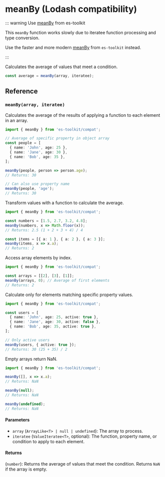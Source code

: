 # meanBy (Lodash compatibility)

::: warning Use [meanBy](../../math/meanBy.md) from es-toolkit

This `meanBy` function works slowly due to iteratee function processing and type conversion.

Use the faster and more modern [meanBy](../../math/meanBy.md) from `es-toolkit` instead.

:::

Calculates the average of values that meet a condition.

```typescript
const average = meanBy(array, iteratee);
```

## Reference

### `meanBy(array, iteratee)`

Calculates the average of the results of applying a function to each element in an array.

```typescript
import { meanBy } from 'es-toolkit/compat';

// Average of specific property in object array
const people = [
  { name: 'John', age: 25 },
  { name: 'Jane', age: 30 },
  { name: 'Bob', age: 35 },
];

meanBy(people, person => person.age);
// Returns: 30

// Can also use property name
meanBy(people, 'age');
// Returns: 30
```

Transform values with a function to calculate the average.

```typescript
import { meanBy } from 'es-toolkit/compat';

const numbers = [1.5, 2.7, 3.2, 4.8];
meanBy(numbers, x => Math.floor(x));
// Returns: 2.5 (1 + 2 + 3 + 4) / 4

const items = [{ a: 1 }, { a: 2 }, { a: 3 }];
meanBy(items, x => x.a);
// Returns: 2
```

Access array elements by index.

```typescript
import { meanBy } from 'es-toolkit/compat';

const arrays = [[2], [3], [1]];
meanBy(arrays, 0); // Average of first elements
// Returns: 2
```

Calculate only for elements matching specific property values.

```typescript
import { meanBy } from 'es-toolkit/compat';

const users = [
  { name: 'John', age: 25, active: true },
  { name: 'Jane', age: 30, active: false },
  { name: 'Bob', age: 35, active: true },
];

// Only active users
meanBy(users, { active: true });
// Returns: 30 (25 + 35) / 2
```

Empty arrays return NaN.

```typescript
import { meanBy } from 'es-toolkit/compat';

meanBy([], x => x.a);
// Returns: NaN

meanBy(null);
// Returns: NaN

meanBy(undefined);
// Returns: NaN
```

#### Parameters

- `array` (`ArrayLike<T> | null | undefined`): The array to process.
- `iteratee` (`ValueIteratee<T>`, optional): The function, property name, or condition to apply to each element.

#### Returns

(`number`): Returns the average of values that meet the condition. Returns `NaN` if the array is empty.

